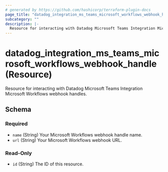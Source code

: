 ```yaml
---
# generated by https://github.com/hashicorp/terraform-plugin-docs
page_title: "datadog_integration_ms_teams_microsoft_workflows_webhook_handle Resource - terraform-provider-datadog"
subcategory: ""
description: |-
  Resource for interacting with Datadog Microsoft Teams Integration Microsoft Workflows webhook handles.
---
```


# datadog_integration_ms_teams_microsoft_workflows_webhook_handle (Resource)

Resource for interacting with Datadog Microsoft Teams Integration Microsoft Workflows webhook handles.



<!-- schema generated by tfplugindocs -->
## Schema

### Required

- `name` (String) Your Microsoft Workflows webhook handle name.
- `url` (String) Your Microsoft Workflows webhook URL.

### Read-Only

- `id` (String) The ID of this resource.
